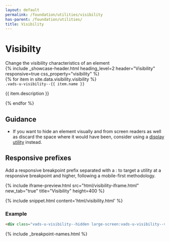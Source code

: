 ```yaml
---
layout: default
permalink: /foundation/utilities/visibility
has-parent: /foundation/utilities/
title: Visibility
---
```


# Visibilty

<div class="va-introtext" markdown="1">
Change the visibility characteristics of an element
</div>

<div class="site-showcase">
  {%
    include _showcase-header.html
    heading_level=2
    header="Visibility"
    responsive=true
    css_property="visibility"
  %}
  <div class="vads-l-row">
    {% for item in site.data.visibility.visibility %}
      <div class="vads-l-col--12 site-showcase__col vads-u-display--flex vads-u-flex-direction--column {% if forloop.index == 1 %}vads-u-border-top--0{% endif %}">
        <div>
          <code class="code">.vads-u-visibility--{{ item.name }} </code>
        </div>
        <div>
          <p>{{ item.description }}</p>
        </div>
      </div>
    {% endfor %}
  </div>
</div>

## Guidance

- If you want to hide an element visually and from screen readers as well as discard the space where it would have been, consider using a [display utility](display.html) instead.


## Responsive prefixes

Add a responsive breakpoint prefix separated with a : to target a utility at a responsive breakpoint and higher, following a mobile-first methodology.

{% include iframe-preview.html src="html/visibility-iframe.html" new_tab="true" title="Visibility" height=400 %}

{% include snippet.html content='html/visibility.html' %}

### Example

```html
<div class="vads-u-visibility--hidden large-screen:vads-u-visibility--visible">
```
{% include _breakpoint-names.html %}